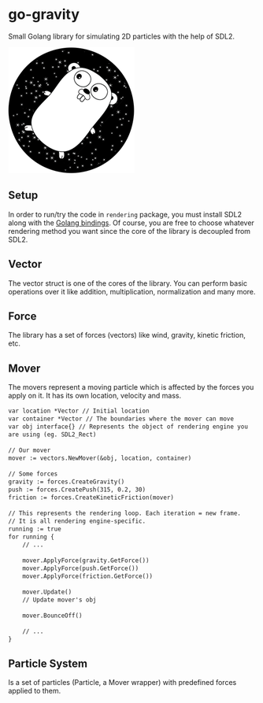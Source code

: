 # go-gravity
Small Golang library for simulating 2D particles with the help of SDL2.

![GoGravity](https://raw.githubusercontent.com/hAWKdv/go-gravity/master/logo.png)

## Setup
In order to run/try the code in `rendering` package, you must install SDL2 along with the [Golang bindings](https://github.com/veandco/go-sdl2). Of course, you are free to choose whatever rendering method you want since the core of the library is decoupled from SDL2.

## Vector
The vector struct is one of the cores of the library. You can perform basic operations over it like addition, multiplication, normalization and many more.

## Force
The library has a set of forces (vectors) like wind, gravity, kinetic friction, etc.

## Mover
The movers represent a moving particle which is affected by the forces you apply on it. It has its own location, velocity and mass.


```golang
var location *Vector // Initial location
var container *Vector // The boundaries where the mover can move
var obj interface{} // Represents the object of rendering engine you are using (eg. SDL2_Rect)

// Our mover
mover := vectors.NewMover(&obj, location, container)

// Some forces
gravity := forces.CreateGravity()
push := forces.CreatePush(315, 0.2, 30)
friction := forces.CreateKineticFriction(mover)

// This represents the rendering loop. Each iteration = new frame.
// It is all rendering engine-specific.
running := true
for running {
    // ...

    mover.ApplyForce(gravity.GetForce())
    mover.ApplyForce(push.GetForce())
    mover.ApplyForce(friction.GetForce())

    mover.Update()
    // Update mover's obj

    mover.BounceOff()

    // ...
}
```

## Particle System
Is a set of particles (Particle, a Mover wrapper) with predefined forces applied to them.
